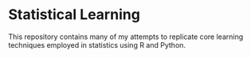 # Statistical Learning
This repository contains many of my attempts to replicate core learning techniques employed in statistics using R and Python.

